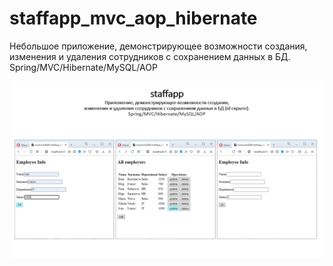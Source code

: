 # staffapp_mvc_aop_hibernate
Небольшое приложение, демонстрирующее возможности создания, изменения и удаления сотрудников с сохранением данных в БД. Spring/MVC/Hibernate/MySQL/AOP

![Иллюстрация к проекту](https://github.com/AOkhapkina/staffapp_mvc_aop_hibernate/blob/777150914bc021406a622a5e2563f18222290cf8/src/staffapp_mvc_aop_hibernate.jpg)
